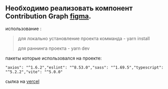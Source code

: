 ## Необходимо реализовать компонент Contribution Graph [**figma**](https://www.figma.com/file/shD187YQ4zeQ6x2DGN6avE/%D0%A2%D0%B5%D1%81%D1%82%D0%BE%D0%B2%D0%BE%D0%B5-%D0%B7%D0%B0%D0%B4%D0%B0%D0%BD%D0%B8%D0%B5?node-id=2%3A1025&mode=dev).

использование :

> для локально установление проекта комманда - yarn install
>
> для раннинга проекта - yarn dev

пакеты которые использовался на проекте:

`"axios": "^1.6.2","eslint": "^8.53.0","sass": "^1.69.5","typescript": "^5.2.2","vite": "^5.0.0"`

сылка на [vercel](https://contribution-graph-wine.vercel.app/)
